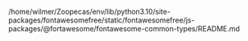 /home/wilmer/Zoopecas/env/lib/python3.10/site-packages/fontawesomefree/static/fontawesomefree/js-packages/@fortawesome/fontawesome-common-types/README.md